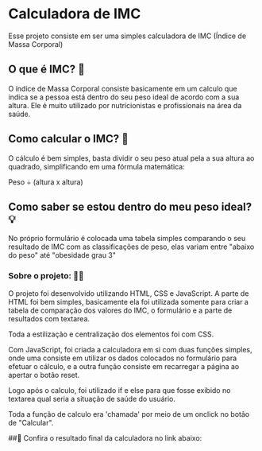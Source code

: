 
# Calculadora de IMC

Esse projeto consiste em ser uma simples calculadora de IMC (Índice de Massa Corporal)


## O que é IMC? 🤔

O índice de Massa Corporal consiste basicamente em um calculo que indica se a pessoa está dentro do seu peso ideal de acordo com a sua altura.
Ele é muito utilizado por nutricionistas e profissionais na área da saúde.

## Como calcular o IMC? 🧮

O cálculo é bem simples, basta dividir o seu peso atual pela a sua altura ao quadrado, simplificando em uma fórmula matemática:

Peso ÷ (altura x altura)

## Como saber se estou dentro do meu peso ideal? 💡

No próprio formulário é colocada uma tabela simples comparando o seu resultado de IMC com as classificações de peso, elas variam entre "abaixo do peso" até "obesidade grau 3"

### Sobre o projeto: 👨‍💻

O projeto foi desenvolvido utilizando HTML, CSS e JavaScript. A parte de HTML foi bem simples, 
basicamente ela foi utilizada somente para criar a tabela de comparação dos valores do IMC, o formulário e a parte de resultados com textarea.

Toda a estilização e centralização dos elementos foi com CSS.

Com JavaScript, foi criada a calculadora em si com duas funções simples, onde uma consiste em utilizar os dados colocados no formulário para efetuar o cálculo, e a outra função consiste em recarregar a página ao apertar o botão reset.

Logo após o calculo, foi utilizado if e else para que fosse exibido no textarea qual seria a situação de saúde do usuário.

Toda a função de calculo era 'chamada' por meio de um onclick no botão de "Calcular".

##🔗 Confira o resultado final da calculadora no link abaixo:


